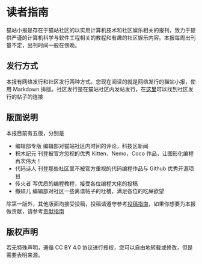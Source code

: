 # 读者指南

猫站小报是存在于猫站社区的以实用计算机技术和社区娱乐相关的报刊，致力于提供严谨的计算机科学与软件工程相关的教程和有趣的社区娱乐内容。本报每周出刊量不定，出刊时间一般在傍晚。

## 发行方式

本报有网络发行和社区发行两种方式。您现在阅读的就是网络发行的猫站小报，使用 Markdown 排版。社区发行是在猫站社区内发帖发行，在[这里](/portal)可以找到社区发行的帖子的连接

## 版面说明

本报目前有五版，分别是

- 编辑部专版 编辑部对猫站社区内时间的评论，科技区新闻
- 积木纪元 刊登被官方忽视的优秀 Kitten，Nemo，Coco 作品，让图形化编程再次伟大！
- 代码诗人 刊登那些社区里不被官方重视的代码编程作品与 Github 优秀开源项目
- 传火者 写优质的编程教程，接受各位编程大佬的投稿
- 撤硕儿 编辑部对社区一些离谱帖子的吐槽，满足各位的吃屎欲望

除第一版外，其他版面均接受投稿，投稿请遵守参考[投稿指南](/upload)，如果你想要为本报做贡献，请参考[贡献指南](/contribute)

## 版权声明

若无特殊声明，遵循 CC BY 4.0 协议进行授权，您可以自由地转载或修改，但是需要表明来源。
